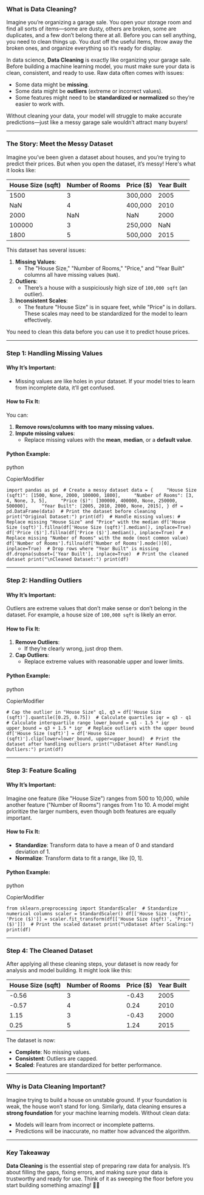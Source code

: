 ### **What is Data Cleaning?**

Imagine you’re organizing a garage sale. You open your storage room and find all sorts of items—some are dusty, others are broken, some are duplicates, and a few don’t belong there at all. Before you can sell anything, you need to clean things up. You dust off the useful items, throw away the broken ones, and organize everything so it’s ready for display.

In data science, **Data Cleaning** is exactly like organizing your garage sale. Before building a machine learning model, you must make sure your data is clean, consistent, and ready to use. Raw data often comes with issues:

- Some data might be **missing**.
- Some data might be **outliers** (extreme or incorrect values).
- Some features might need to be **standardized or normalized** so they’re easier to work with.

Without cleaning your data, your model will struggle to make accurate predictions—just like a messy garage sale wouldn’t attract many buyers!

---

### **The Story: Meet the Messy Dataset**

Imagine you’ve been given a dataset about houses, and you’re trying to predict their prices. But when you open the dataset, it’s messy! Here's what it looks like:

|House Size (sqft)|Number of Rooms|Price ($)|Year Built|
|---|---|---|---|
|1500|3|300,000|2005|
|NaN|4|400,000|2010|
|2000|NaN|NaN|2000|
|100000|3|250,000|NaN|
|1800|5|500,000|2015|

This dataset has several issues:

1. **Missing Values**:
    - The "House Size," "Number of Rooms," "Price," and "Year Built" columns all have missing values (`NaN`).
2. **Outliers**:
    - There’s a house with a suspiciously high size of `100,000 sqft` (an outlier).
3. **Inconsistent Scales**:
    - The feature "House Size" is in square feet, while "Price" is in dollars. These scales may need to be standardized for the model to learn effectively.

You need to clean this data before you can use it to predict house prices.

---

### **Step 1: Handling Missing Values**

#### **Why It’s Important**:

- Missing values are like holes in your dataset. If your model tries to learn from incomplete data, it’ll get confused.

#### **How to Fix It**:

You can:

1. **Remove rows/columns with too many missing values.**
2. **Impute missing values**:
    - Replace missing values with the **mean**, **median**, or a **default value**.

#### **Python Example**:

python

CopierModifier

`import pandas as pd  # Create a messy dataset data = {     "House Size (sqft)": [1500, None, 2000, 100000, 1800],     "Number of Rooms": [3, 4, None, 3, 5],     "Price ($)": [300000, 400000, None, 250000, 500000],     "Year Built": [2005, 2010, 2000, None, 2015], } df = pd.DataFrame(data)  # Print the dataset before cleaning print("Original Dataset:") print(df)  # Handle missing values: # Replace missing "House Size" and "Price" with the median df['House Size (sqft)'].fillna(df['House Size (sqft)'].median(), inplace=True) df['Price ($)'].fillna(df['Price ($)'].median(), inplace=True)  # Replace missing "Number of Rooms" with the mode (most common value) df['Number of Rooms'].fillna(df['Number of Rooms'].mode()[0], inplace=True)  # Drop rows where "Year Built" is missing df.dropna(subset=['Year Built'], inplace=True)  # Print the cleaned dataset print("\nCleaned Dataset:") print(df)`

---

### **Step 2: Handling Outliers**

#### **Why It’s Important**:

Outliers are extreme values that don’t make sense or don’t belong in the dataset. For example, a house size of `100,000 sqft` is likely an error.

#### **How to Fix It**:

1. **Remove Outliers**:
    - If they’re clearly wrong, just drop them.
2. **Cap Outliers**:
    - Replace extreme values with reasonable upper and lower limits.

#### **Python Example**:

python

CopierModifier

`# Cap the outlier in "House Size" q1, q3 = df['House Size (sqft)'].quantile([0.25, 0.75])  # Calculate quartiles iqr = q3 - q1  # Calculate interquartile range lower_bound = q1 - 1.5 * iqr upper_bound = q3 + 1.5 * iqr  # Replace outliers with the upper bound df['House Size (sqft)'] = df['House Size (sqft)'].clip(lower=lower_bound, upper=upper_bound)  # Print the dataset after handling outliers print("\nDataset After Handling Outliers:") print(df)`

---

### **Step 3: Feature Scaling**

#### **Why It’s Important**:

Imagine one feature (like "House Size") ranges from 500 to 10,000, while another feature ("Number of Rooms") ranges from 1 to 10. A model might prioritize the larger numbers, even though both features are equally important.

#### **How to Fix It**:

- **Standardize**: Transform data to have a mean of 0 and standard deviation of 1.
- **Normalize**: Transform data to fit a range, like [0, 1].

#### **Python Example**:

python

CopierModifier

`from sklearn.preprocessing import StandardScaler  # Standardize numerical columns scaler = StandardScaler() df[['House Size (sqft)', 'Price ($)']] = scaler.fit_transform(df[['House Size (sqft)', 'Price ($)']])  # Print the scaled dataset print("\nDataset After Scaling:") print(df)`

---

### **Step 4: The Cleaned Dataset**

After applying all these cleaning steps, your dataset is now ready for analysis and model building. It might look like this:

|House Size (sqft)|Number of Rooms|Price ($)|Year Built|
|---|---|---|---|
|-0.56|3|-0.43|2005|
|-0.57|4|0.24|2010|
|1.15|3|-0.43|2000|
|0.25|5|1.24|2015|

The dataset is now:

- **Complete**: No missing values.
- **Consistent**: Outliers are capped.
- **Scaled**: Features are standardized for better performance.

---

### **Why is Data Cleaning Important?**

Imagine trying to build a house on unstable ground. If your foundation is weak, the house won’t stand for long. Similarly, data cleaning ensures a **strong foundation** for your machine learning models. Without clean data:

- Models will learn from incorrect or incomplete patterns.
- Predictions will be inaccurate, no matter how advanced the algorithm.

---

### **Key Takeaway**

**Data Cleaning** is the essential step of preparing raw data for analysis. It’s about filling the gaps, fixing errors, and making sure your data is trustworthy and ready for use. Think of it as sweeping the floor before you start building something amazing! 🧹✨